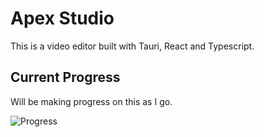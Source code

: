 # Apex Studio

This is a video editor built with Tauri, React and Typescript.

## Current Progress
Will be making progress on this as I go.

![Progress](assets/progress.png)
